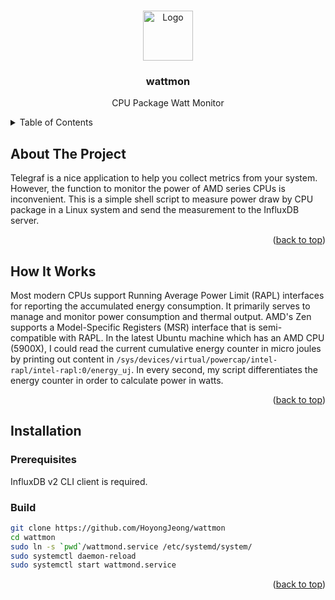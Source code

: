 <a name="readme-top"></a>

<!-- PROJECT LOGO -->
<br />
<div align="center">
  <a href="https://github.com/HoyongJeong/wattmon">
    <img src="https://github.com/othneildrew/Best-README-Template/blob/master/images/logo.png" alt="Logo" width="80" height="80">
  </a>

  <h3 align="center">wattmon</h3>

  <p align="center">
    CPU Package Watt Monitor
    <br />
  </p>
</div>


<!-- TABLE OF CONTENTS -->
<details>
  <summary>Table of Contents</summary>
  <ol>
    <li>
      <a href="#about-the-project">About The Project</a>
    </li>
    <li>
      <a href="#how-it-works">How It Works</a>
    </li>
    <li>
      <a href="#installation">Installation</a>
    </li>
  </ol>
</details>


<!-- ABOUT THE PROJECT -->
## About The Project

Telegraf is a nice application to help you collect metrics from your system. However, the function to monitor the power of AMD series CPUs is inconvenient. This is a simple shell script to measure power draw by CPU package in a Linux system and send the measurement to the InfluxDB server.

<p align="right">(<a href="#readme-top">back to top</a>)</p>



<!-- HOW IT WORKS -->
## How It Works

Most modern CPUs support Running Average Power Limit (RAPL) interfaces for reporting the accumulated energy consumption. It primarily serves to manage and monitor power consumption and thermal output. AMD's Zen supports a Model-Specific Registers (MSR) interface that is semi-compatible with RAPL.
In the latest Ubuntu machine which has an AMD CPU (5900X), I could read the current cumulative energy counter in micro joules by printing out content in `/sys/devices/virtual/powercap/intel-rapl/intel-rapl:0/energy_uj`. In every second, my script differentiates the energy counter in order to calculate power in watts.


<p align="right">(<a href="#readme-top">back to top</a>)</p>


<!-- INSTALLATION -->
## Installation

### Prerequisites
InfluxDB v2 CLI client is required.

### Build
```sh
git clone https://github.com/HoyongJeong/wattmon
cd wattmon
sudo ln -s `pwd`/wattmond.service /etc/systemd/system/
sudo systemctl daemon-reload
sudo systemctl start wattmond.service
```

<p align="right">(<a href="#readme-top">back to top</a>)</p>
